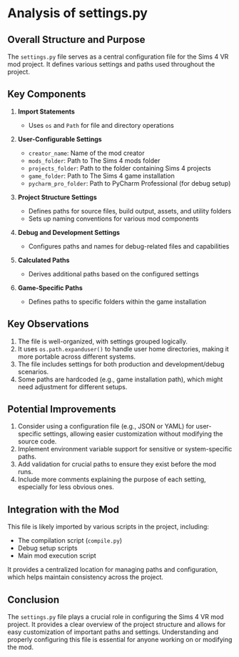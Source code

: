 # Analysis of settings.py

## Overall Structure and Purpose

The `settings.py` file serves as a central configuration file for the Sims 4 VR mod project. It defines various settings and paths used throughout the project.

## Key Components

1. **Import Statements**
   - Uses `os` and `Path` for file and directory operations

2. **User-Configurable Settings**
   - `creator_name`: Name of the mod creator
   - `mods_folder`: Path to The Sims 4 mods folder
   - `projects_folder`: Path to the folder containing Sims 4 projects
   - `game_folder`: Path to The Sims 4 game installation
   - `pycharm_pro_folder`: Path to PyCharm Professional (for debug setup)

3. **Project Structure Settings**
   - Defines paths for source files, build output, assets, and utility folders
   - Sets up naming conventions for various mod components

4. **Debug and Development Settings**
   - Configures paths and names for debug-related files and capabilities

5. **Calculated Paths**
   - Derives additional paths based on the configured settings

6. **Game-Specific Paths**
   - Defines paths to specific folders within the game installation

## Key Observations

1. The file is well-organized, with settings grouped logically.
2. It uses `os.path.expanduser()` to handle user home directories, making it more portable across different systems.
3. The file includes settings for both production and development/debug scenarios.
4. Some paths are hardcoded (e.g., game installation path), which might need adjustment for different setups.

## Potential Improvements

1. Consider using a configuration file (e.g., JSON or YAML) for user-specific settings, allowing easier customization without modifying the source code.
2. Implement environment variable support for sensitive or system-specific paths.
3. Add validation for crucial paths to ensure they exist before the mod runs.
4. Include more comments explaining the purpose of each setting, especially for less obvious ones.

## Integration with the Mod

This file is likely imported by various scripts in the project, including:
- The compilation script (`compile.py`)
- Debug setup scripts
- Main mod execution script

It provides a centralized location for managing paths and configuration, which helps maintain consistency across the project.

## Conclusion

The `settings.py` file plays a crucial role in configuring the Sims 4 VR mod project. It provides a clear overview of the project structure and allows for easy customization of important paths and settings. Understanding and properly configuring this file is essential for anyone working on or modifying the mod.

